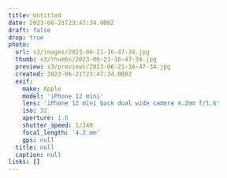 ```yaml
---
title: Untitled
date: 2023-06-21T23:47:34.000Z
draft: false
drop: true
photo:
  url: s3/images/2023-06-21-16-47-34.jpg
  thumb: s3/thumbs/2023-06-21-16-47-34.jpg
  preview: s3/previews/2023-06-21-16-47-34.jpg
  created: 2023-06-21T23:47:34.000Z
  exif:
    make: Apple
    model: 'iPhone 12 mini'
    lens: 'iPhone 12 mini back dual wide camera 4.2mm f/1.6'
    iso: 32
    aperture: 1.6
    shutter_speed: 1/340
    focal_length: '4.2 mm'
    gps: null
  title: null
  caption: null
links: []
---
```

